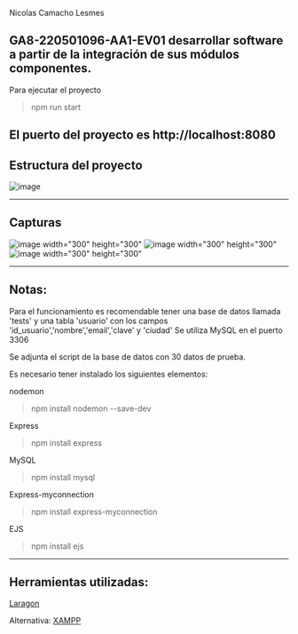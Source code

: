 Nicolas Camacho Lesmes

GA8-220501096-AA1-EV01 desarrollar software a partir de la integración 
de sus módulos componentes.
----------------------------------------------------------------------

Para ejecutar el proyecto

>npm run start

El puerto del proyecto es http://localhost:8080
----------------------------------------------------------------------
## Estructura del proyecto
![image](https://github.com/user-attachments/assets/4e1bce50-13dd-4926-b607-60807088f2ea)

----------------------------------------------------------------------
## Capturas
![image width="300" height="300"](https://github.com/user-attachments/assets/009aa868-01aa-4a56-99cf-874962fd9977)
![image width="300" height="300"](https://github.com/user-attachments/assets/ffc478e8-31fb-4b2d-9d23-6a67ab87dff8)
![image width="300" height="300"](https://github.com/user-attachments/assets/6764364e-217a-4f23-97c1-8af98361059b)



----------------------------------------------------------------------
## Notas:

Para el funcionamiento es recomendable tener una base de datos llamada 'tests' y una tabla 'usuario' con los campos 'id_usuario','nombre','email','clave' y 'ciudad'
Se utiliza MySQL en el puerto 3306 

Se adjunta el script de la base de datos con 30 datos de prueba.


Es necesario tener instalado los siguientes elementos:

nodemon
>npm install nodemon --save-dev

Express
>npm install express

MySQL
>npm install mysql

Express-myconnection
>npm install express-myconnection

EJS
>npm install ejs
----------------------------------------------------------------------
## Herramientas utilizadas:

[Laragon](https://laragon.org/download/)

Alternativa:
[XAMPP](https://www.apachefriends.org/es/download.html)
